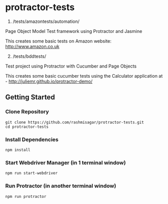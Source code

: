 # protractor-tests

1. /tests/amazontests/automation/

Page Object Model Test framework using Protractor and Jasmine

This creates some basic tests on Amazon website: http://www.amazon.co.uk

2. /tests/bddtests/

Test project using Protractor with Cucumber and Page Objects

This creates some basic cucumber tests using the Calculator application at - http://juliemr.github.io/protractor-demo/


## Getting Started

### Clone Repository

```
git clone https://github.com/rashmisagar/protractor-tests.git
cd protractor-tests
```

### Install Dependencies

```
npm install
```

### Start Webdriver Manager (in 1 terminal window)

```
npm run start-webdriver
```


### Run Protractor (in another terminal window)

```
npm run protractor
```



